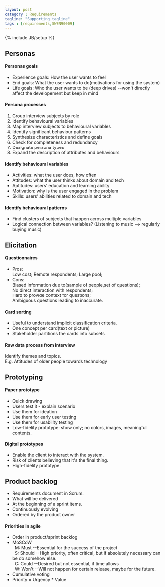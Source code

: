 ```yaml
---
layout: post
category : Requirements
tagline: "Supporting tagline"
tags : [requirements,SWEN90009]
---
```

{% include JB/setup %}

## Personas

#### Personas goals 
* Experience goals: How the user wants to feel
* End goals: What the user wants to do(motivations for using the system)
* Life goals: Who the user wants to be (deep drives) --won't directly affect the developement but keep in mind

#### Persona processes
1. Group interview subjects by role
2. Identify behavioural variables
3. Map interview subjects to behavioural variables
4. Identify significant behaviour patterns
5. Synthesize characteristics and define goals
6. Check for completeness and redundancy
7. Designate persona types
8. Expand the description of attributes and behaviours

#### Identify behavioural variables
* Activities: what the user does, how often
* Attitudes: what the user thinks about domain and tech
* Aptitudes: users’ education and learning ability
* Motivation: why is the user engaged in the problem
* Skills: users’ abilities related to domain and tech

#### Identify behavioural patterns
* Find clusters of subjects that happen across multiple variables
* Logical connection between variables? (Listening to music --> regularly buying music)

## Elicitation

#### Questionnaires
* Pros:   
Low cost; Remote respondents; Large pool;
* Cons:   
Biased information due to(sample of people,set of questions);   
No direct interaction with respondents;   
Hard to provide context for questions;   
Ambiguous questions leading to inaccurate.

#### Card sorting
* Useful to understand implicit classification criteria.
* One concept per card(text or picture)
* Stakeholder partitions the cards into subsets

#### Raw data process from interview
Identify themes and topics.  
E.g. Attitudes of older people towards technology

## Prototyping

#### Paper prototype
* Quick drawing
* Users test it - explain scenario
* Use them for ideation
* Use them for early user testing
* Use them for usability testing
* Low-fidelity prototype: show only; no colors, images, meaningful contents.

#### Digital prototypes
* Enable the client to interact with the system.
* Risk of clients believing that it's the final thing.
* High-fidelity prototype.

## Product backlog
* Requirements document in Scrum.
* What will be delivered
* At the beginning of a sprint items.
* Continuously evolving
* Ordered by the product owner

#### Priorities in agile
* Order in product/sprint backlog
* MoSCoW     
     &nbsp; M: Must --Essential for the success of the project    
     &nbsp; S: Should --High priority, often critical, but if absolutely necessary can be do somehow else.    
     &nbsp; C: Could --Desired but not essential, if time allows    
     &nbsp; W: Won't --Will not happen for certain release, maybe for the future.    
* Cumulative voting
* Priority = Urgency * Value